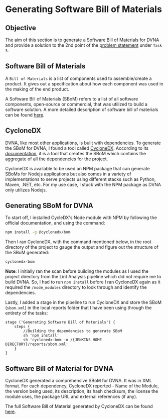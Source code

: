 # Generating Software Bill of Materials

## Objective

The aim of this section is to generate a Software Bill of Materials for DVNA and provide a solution to the 2nd point of the [problem statement](/problem_statement) under `Task 3`.

## Software Bill of Materials

A `Bill of Materials` is a list of components used to assemble/create a product. It gives out a specification about how each component was used in the making of the end product.

A Software Bill of Materials (SBoM) refers to a list of all software components, open-source or commercial, that was utilized to build a software solution. A more detailed description of software bill of materials can be found [here](https://en.wikipedia.org/wiki/Software_bill_of_materials).

## CycloneDX

DVNA, like most other applications, is built with dependencies. To generate the SBoM for DVNA, I found a tool called [CycloneDX](https://github.com/CycloneDX/cyclonedx-node-module). According to its [documentation](https://github.com/CycloneDX/cyclonedx-node-module#cyclonedx-nodejs-module), it is a tool that creates the SBoM which contains the aggregate of all the dependencies for the project.

CycloneDX is available to be used an NPM package that can generate SBoMs for Nodejs applications but also comes in a variety of implementations to serve projects using different stacks such as Python, Maven, .NET, etc. For my use case, I stuck with the NPM package as DVNA only utilizes Nodejs.

## Generating SBoM for DVNA

To start off, I installed CycleDX's Node module with NPM by following the official documentation, and using the command:

```bash
npm install -g @cyclonedx/bom
```

Then I ran CycloneDX, with the command mentioned below, in the root directory of the project to gauge the output and figure out the structure of the SBoM generated:

```bash
cyclonedx-bom
```

**Note**: I initially ran the scan before building the modules as I used the project directory from the Lint Analysis pipeline which did not require me to build DVNA. So, I had to run `npm install` before I ran CycloneDX again as it required the `/node_modules` directory to look through and identify the dependencies.

Lastly, I added a stage in the pipeline to run CycloneDX and store the SBoM (`sbom.xml`) in the local reports folder that I have been using through the entirety of the tasks:

```jenkins
stage ('Generating Software Bill of Materials') {
    steps {
        //Building the dependencies to generate SBoM
        sh 'npm install'
        sh 'cyclonedx-bom -o /{JENKINS HOME DIRECTORY}/reports/sbom.xml'
    }
}
```

## Software Bill of Material for DVNA

CycloneDX generated a comprehensive SBoM for DVNA. It was in XML format. For each dependency, CycloneDX reported - Name of the Module, the version being used, its description, its hash checksum, the license the module uses, the package URL and external references (if any).

The full Software Bill of Material generated by CycloneDX can be found [here](https://github.com/ayushpriya10/dvna/blob/master/Task_Report/SBoM%20Report/sbom.xml).
